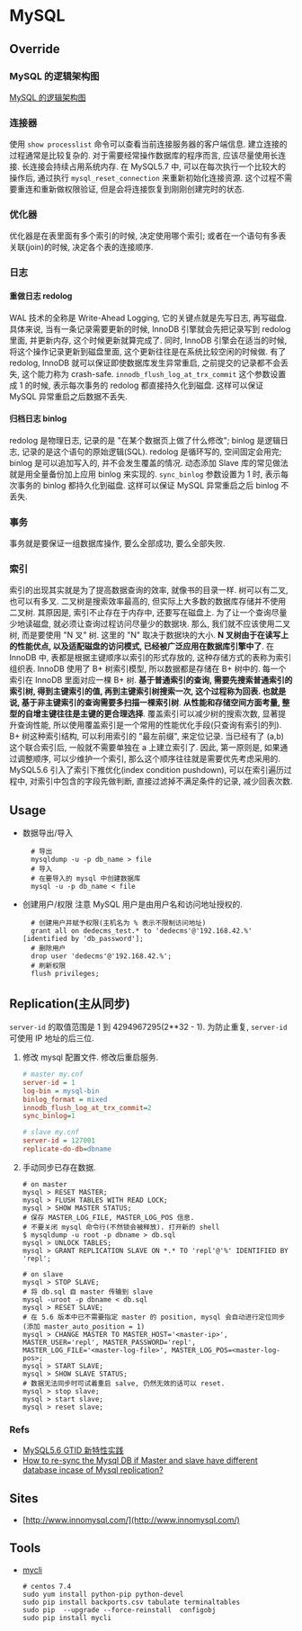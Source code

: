 # MySQL

## Override
### MySQL 的逻辑架构图
[MySQL 的逻辑架构图](https://static001.geekbang.org/resource/image/0d/d9/0d2070e8f84c4801adbfa03bda1f98d9.png)

### 连接器
使用 `show processlist` 命令可以查看当前连接服务器的客户端信息.
建立连接的过程通常是比较复杂的. 对于需要经常操作数据库的程序而言, 应该尽量使用长连接. 
长连接会持续占用系统内存. 在 MySQL5.7 中, 可以在每次执行一个比较大的操作后, 通过执行 `mysql_reset_connection` 来重新初始化连接资源. 这个过程不需要重连和重新做权限验证, 但是会将连接恢复到刚刚创建完时的状态.

### 优化器
优化器是在表里面有多个索引的时候, 决定使用哪个索引; 或者在一个语句有多表关联(join)的时候, 决定各个表的连接顺序.

### 日志
#### 重做日志 redolog
WAL 技术的全称是 Write-Ahead Logging, 它的关键点就是先写日志, 再写磁盘.
具体来说, 当有一条记录需要更新的时候, InnoDB 引擎就会先把记录写到 redolog 里面, 并更新内存, 这个时候更新就算完成了. 同时, InnoDB 引擎会在适当的时候, 将这个操作记录更新到磁盘里面, 这个更新往往是在系统比较空闲的时候做.
有了 redolog, InnoDB 就可以保证即使数据库发生异常重启, 之前提交的记录都不会丢失, 这个能力称为 crash-safe.
`innodb_flush_log_at_trx_commit` 这个参数设置成 1 的时候, 表示每次事务的 redolog 都直接持久化到磁盘. 这样可以保证 MySQL 异常重启之后数据不丢失. 

#### 归档日志 binlog
redolog 是物理日志, 记录的是 "在某个数据页上做了什么修改"; binlog 是逻辑日志, 记录的是这个语句的原始逻辑(SQL).
redolog 是循环写的, 空间固定会用完; binlog 是可以追加写入的, 并不会发生覆盖的情况.
动态添加 Slave 库的常见做法就是用全量备份加上应用 binlog 来实现的.
`sync_binlog` 参数设置为 1 时, 表示每次事务的 binlog 都持久化到磁盘. 这样可以保证 MySQL 异常重启之后 binlog 不丢失.

### 事务
事务就是要保证一组数据库操作, 要么全部成功, 要么全部失败.

### 索引
索引的出现其实就是为了提高数据查询的效率, 就像书的目录一样.
树可以有二叉, 也可以有多叉. 二叉树是搜索效率最高的, 但实际上大多数的数据库存储并不使用二叉树. 其原因是, 索引不止存在于内存中, 还要写在磁盘上.
为了让一个查询尽量少地读磁盘, 就必须让查询过程访问尽量少的数据块. 那么, 我们就不应该使用二叉树, 而是要使用 "N 叉" 树. 这里的 "N" 取决于数据块的大小.
**N 叉树由于在读写上的性能优点, 以及适配磁盘的访问模式, 已经被广泛应用在数据库引擎中了**.
在 InnoDB 中, 表都是根据主键顺序以索引的形式存放的, 这种存储方式的表称为索引组织表. InnoDB 使用了 B+ 树索引模型, 所以数据都是存储在 B+ 树中的. 每一个索引在 InnoDB 里面对应一棵 B+ 树.
**基于普通索引的查询, 需要先搜索普通索引的索引树, 得到主键索引的值, 再到主键索引树搜索一次, 这个过程称为回表. 也就是说, 基于非主键索引的查询需要多扫描一棵索引树**.
**从性能和存储空间方面考量, 整型的自增主键往往是主键的更合理选择**.
覆盖索引可以减少树的搜索次数, 显著提升查询性能, 所以使用覆盖索引是一个常用的性能优化手段(只查询有索引的列).
B+ 树这种索引结构, 可以利用索引的 "最左前缀", 来定位记录. 当已经有了 (a,b) 这个联合索引后, 一般就不需要单独在 a 上建立索引了. 因此, 第一原则是, 如果通过调整顺序, 可以少维护一个索引, 那么这个顺序往往就是需要优先考虑采用的.
MySQL5.6 引入了索引下推优化(index condition pushdown), 可以在索引遍历过程中, 对索引中包含的字段先做判断, 直接过滤掉不满足条件的记录, 减少回表次数.



## Usage
* 数据导出/导入

    ```
      # 导出
      mysqldump -u -p db_name > file
      # 导入
      # 在要导入的 mysql 中创建数据库
      mysql -u -p db_name < file
    ```
* 创建用户/权限
    注意 MySQL 用户是由用户名和访问地址授权的.
    
    ```
      # 创建用户并赋予权限(主机名为 % 表示不限制访问地址)
      grant all on dedecms_test.* to 'dedecms'@'192.168.42.%' [identified by 'db_password'];
      # 删除用户
      drop user 'dedecms'@'192.168.42.%';
      # 刷新权限
      flush privileges;
    ```
    
## Replication(主从同步)
`server-id` 的取值范围是 1 到 4294967295(2**32 - 1). 为防止重复, `server-id` 可使用 IP 地址的后三位.

1. 修改 mysql 配置文件. 修改后重启服务.

    ```ini
    # master my.cnf
    server-id = 1
    log-bin = mysql-bin
    binlog_format = mixed
    innodb_flush_log_at_trx_commit=2
    sync_binlog=1
    ```
    
    ```ini
    # slave my.cnf
    server-id = 127001
    replicate-do-db=dbname
    ```

2. 手动同步已存在数据.
    
    ```shell
    # on master
    mysql > RESET MASTER;
    mysql > FLUSH TABLES WITH READ LOCK;
    mysql > SHOW MASTER STATUS;
    # 保存 MASTER_LOG_FILE, MASTER_LOG_POS 信息.
    # 不要关闭 mysql 命令行(不然锁会被释放). 打开新的 shell
    $ mysqldump -u root -p dbname > db.sql
    mysql > UNLOCK TABLES;
    mysql > GRANT REPLICATION SLAVE ON *.* TO 'repl'@'%' IDENTIFIED BY 'repl';
    
    # on slave
    mysql > STOP SLAVE;
    # 将 db.sql 自 master 传输到 slave
    mysql -uroot -p dbname < db.sql
    mysql > RESET SLAVE;
    # 在 5.6 版本中已不需要指定 master 的 position, mysql 会自动进行定位同步(添加 master_auto_position = 1)
    mysql > CHANGE MASTER TO MASTER_HOST='<master-ip>', MASTER_USER='repl', MASTER_PASSWORD='repl',  MASTER_LOG_FILE='<master-log-file>', MASTER_LOG_POS=<master-log-pos>;
    mysql > START SLAVE;
    mysql > SHOW SLAVE STATUS;
    # 数据无法同步时可试着重启 salve, 仍然无效的话可以 reset.
    mysql > stop slave;
    mysql > start slave;
    mysql > reset slave;
    ```

### Refs
* [MySQL5.6 GTID 新特性实践](http://cenalulu.github.io/mysql/mysql-5-6-gtid-basic/)
* [How to re-sync the Mysql DB if Master and slave have different database incase of Mysql replication?](https://stackoverflow.com/questions/2366018/how-to-re-sync-the-mysql-db-if-master-and-slave-have-different-database-incase-o#answer-3229580)
    
## Sites
* [http://www.innomysql.com/](http://www.innomysql.com/)


## Tools
* [mycli](https://www.mycli.net/)

    ```shell
    # centos 7.4
    sudo yum install python-pip python-devel
    sudo pip install backports.csv tabulate terminaltables
    sudo pip  --upgrade --force-reinstall  configobj    
    sudo pip install mycli
    ```